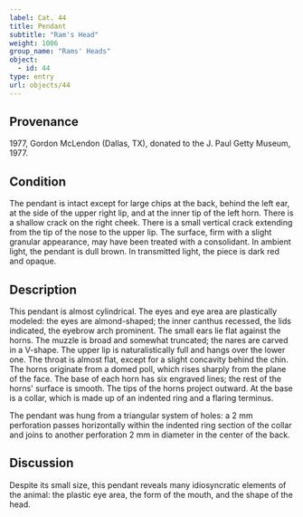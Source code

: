 ```yaml
---
label: Cat. 44
title: Pendant
subtitle: "Ram's Head"
weight: 1006
group_name: "Rams' Heads"
object:
  - id: 44
type: entry
url: objects/44
---
```


## Provenance

1977, Gordon McLendon (Dallas, TX), donated to the J. Paul Getty Museum, 1977.

## Condition

The pendant is intact except for large chips at the back, behind the left ear, at the side of the upper right lip, and at the inner tip of the left horn. There is a shallow crack on the right cheek. There is a small vertical crack extending from the tip of the nose to the upper lip. The surface, firm with a slight granular appearance, may have been treated with a consolidant. In ambient light, the pendant is dull brown. In transmitted light, the piece is dark red and opaque.

## Description

This pendant is almost cylindrical. The eyes and eye area are plastically modeled: the eyes are almond-shaped; the inner canthus recessed, the lids indicated, the eyebrow arch prominent. The small ears lie flat against the horns. The muzzle is broad and somewhat truncated; the nares are carved in a V-shape. The upper lip is naturalistically full and hangs over the lower one. The throat is almost flat, except for a slight concavity behind the chin. The horns originate from a domed poll, which rises sharply from the plane of the face. The base of each horn has six engraved lines; the rest of the horns' surface is smooth. The tips of the horns project outward. At the base is a collar, which is made up of an indented ring and a flaring terminus.

The pendant was hung from a triangular system of holes: a 2 mm perforation passes horizontally within the indented ring section of the collar and joins to another perforation 2 mm in diameter in the center of the back.

## Discussion

Despite its small size, this pendant reveals many idiosyncratic elements of the animal: the plastic eye area, the form of the mouth, and the shape of the head.
